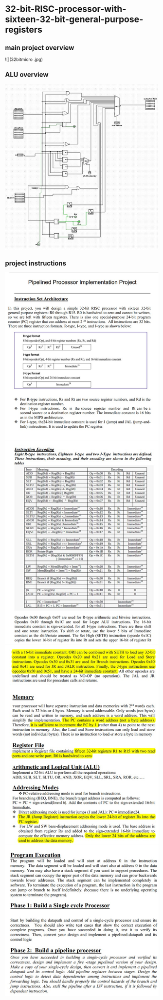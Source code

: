 # 32-bit-RISC-processor-with-sixteen-32-bit-general-purpose-registers
## main project overview 
![](32bitmicro .jpg)
## ALU overview
![](ALU.jpg)
## project instructions 
![](Screenshot.jpg)
![](Screenshot_2.jpg)
![](Screenshot_3.jpg)
![](Screenshot_44.jpg)
